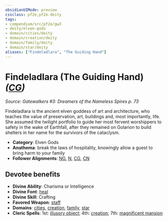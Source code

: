 ```yaml
---
obsidianUIMode: preview
cssclass: pf2e,pf2e-deity
tags:
- compendium/src/pf2e/gw3
- deity/elven-gods
- domain/cities/deity
- domain/creation/deity
- domain/family/deity
- domain/star/deity
aliases: ["Findeladlara", "The Guiding Hand"]
---
```

# Findeladlara (The Guiding Hand) *([CG](rules/traits/cg-b1.md "Chaotic Good Alignment Trait"))*  
*Source: Gatewalkers #3: Dreamers of the Nameless Spires p. 73*  

Findeladlara is the ancient elven goddess of art and architecture, who teaches the value of preservation, art, buildings and, most importantly, life. She assumed the twilight portfolio to guide her most fervent worshippers to safety in the wake of Earthfall, after they remained on Golarion to build shelters in her name for the survivors of the cataclysm.

- **Category**: Elven Gods
- **Anathema**: break the laws of hospitality, knowingly allow a guest to bring harm to your family
- **Follower Alignments**: [NG](rules/traits/ng-b1.md "Neutral Good Alignment Trait"), [N](rules/traits/n-b1.md "Neutral Alignment Trait"), [CG](rules/traits/cg-b1.md "Chaotic Good Alignment Trait"), [CN](rules/traits/cn-b1.md "Chaotic Neutral Alignment Trait")

## Devotee benefits

- **Divine Ability**: Charisma or Intelligence
- **Divine Font**: [heal](heal.md)
- **Divine Skill**: Crafting
- **Favored Weapon**: [staff](Reference/Compendium/Equipment/Items/staff.md)
- **Domains**: [cities](Reference/Compendium/Setting/domains.md#Cities), [creation](Reference/Compendium/Setting/domains.md#Creation), [family](Reference/Compendium/Setting/domains.md#Family), [star](Reference/Compendium/Setting/domains.md#Star)
- **Cleric Spells**: 1st: [illusory object](illusory-object.md); 4th: [creation](creation.md); 7th: [magnificent mansion](magnificent-mansion.md)